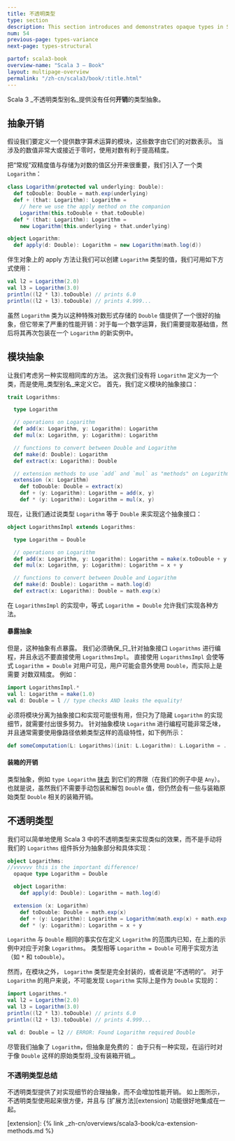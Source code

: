 ```yaml
---
title: 不透明类型
type: section
description: This section introduces and demonstrates opaque types in Scala 3.
num: 54
previous-page: types-variance
next-page: types-structural

partof: scala3-book
overview-name: "Scala 3 — Book"
layout: multipage-overview
permalink: "/zh-cn/scala3/book/:title.html"
---
```



Scala 3 _不透明类型别名_提供没有任何**开销**的类型抽象。

## 抽象开销

假设我们要定义一个提供数字算术运算的模块，这些数字由它们的对数表示。
当涉及的数值非常大或接近于零时，使用对数有利于提高精度。

把“常规”双精度值与存储为对数的值区分开来很重要，我们引入了一个类 `Logarithm`：

```scala
class Logarithm(protected val underlying: Double):
  def toDouble: Double = math.exp(underlying)
  def + (that: Logarithm): Logarithm =
    // here we use the apply method on the companion
    Logarithm(this.toDouble + that.toDouble)
  def * (that: Logarithm): Logarithm =
    new Logarithm(this.underlying + that.underlying)

object Logarithm:
  def apply(d: Double): Logarithm = new Logarithm(math.log(d))
```

伴生对象上的 apply 方法让我们可以创建 `Logarithm` 类型的值，我们可用如下方式使用：

```scala
val l2 = Logarithm(2.0)
val l3 = Logarithm(3.0)
println((l2 * l3).toDouble) // prints 6.0
println((l2 + l3).toDouble) // prints 4.999...
```

虽然 `Logarithm` 类为以这种特殊对数形式存储的 `Double` 值提供了一个很好的抽象，但它带来了严重的性能开销：对于每一个数学运算，我们需要提取基础值，然后将其再次包装在一个 `Logarithm` 的新实例中。

## 模块抽象

让我们考虑另一种实现相同库的方法。
这次我们没有将 `Logarithm` 定义为一个类，而是使用_类型别名_来定义它。
首先，我们定义模块的抽象接口：

```scala
trait Logarithms:

  type Logarithm

  // operations on Logarithm
  def add(x: Logarithm, y: Logarithm): Logarithm
  def mul(x: Logarithm, y: Logarithm): Logarithm

  // functions to convert between Double and Logarithm
  def make(d: Double): Logarithm
  def extract(x: Logarithm): Double

  // extension methods to use `add` and `mul` as "methods" on Logarithm
  extension (x: Logarithm)
    def toDouble: Double = extract(x)
    def + (y: Logarithm): Logarithm = add(x, y)
    def * (y: Logarithm): Logarithm = mul(x, y)
```

现在，让我们通过说类型 `Logarithm` 等于 `Double` 来实现这个抽象接口：

```scala
object LogarithmsImpl extends Logarithms:

  type Logarithm = Double

  // operations on Logarithm
  def add(x: Logarithm, y: Logarithm): Logarithm = make(x.toDouble + y.toDouble)
  def mul(x: Logarithm, y: Logarithm): Logarithm = x + y

  // functions to convert between Double and Logarithm
  def make(d: Double): Logarithm = math.log(d)
  def extract(x: Logarithm): Double = math.exp(x)
```

在 `LogarithmsImpl` 的实现中，等式 `Logarithm = Double` 允许我们实现各种方法。

#### 暴露抽象

但是，这种抽象有点暴露。
我们必须确保_只_针对抽象接口 `Logarithms` 进行编程，并且永远不要直接使用 `LogarithmsImpl`。
直接使用 `LogarithmsImpl` 会使等式 `Logarithm = Double` 对用户可见，用户可能会意外使用 `Double`，而实际上是需要 对数双精度。
例如：

```scala
import LogarithmsImpl.*
val l: Logarithm = make(1.0)
val d: Double = l // type checks AND leaks the equality!
```

必须将模块分离为抽象接口和实现可能很有用，但只为了隐藏 `Logarithm` 的实现细节，就需要付出很多努力。
针对抽象模块 `Logarithm` 进行编程可能非常乏味，并且通常需要使用像路径依赖类型这样的高级特性，如下例所示：

```scala
def someComputation(L: Logarithms)(init: L.Logarithm): L.Logarithm = ...
```

#### 装箱的开销

类型抽象，例如 `type Logarithm` [抹去](https://www.scala-lang.org/files/archive/spec/2.13/03-types.html#type-erasure) 到它们的界限（在我们的例子中是 `Any`）。
也就是说，虽然我们不需要手动包装和解包 `Double` 值，但仍然会有一些与装箱原始类型 `Double` 相关的装箱开销。

## 不透明类型

我们可以简单地使用 Scala 3 中的不透明类型来实现类似的效果，而不是手动将我们的 `Logarithms` 组件拆分为抽象部分和具体实现：

```scala
object Logarithms:
//vvvvvv this is the important difference!
  opaque type Logarithm = Double

  object Logarithm:
    def apply(d: Double): Logarithm = math.log(d)

  extension (x: Logarithm)
    def toDouble: Double = math.exp(x)
    def + (y: Logarithm): Logarithm = Logarithm(math.exp(x) + math.exp(y))
    def * (y: Logarithm): Logarithm = x + y
```

`Logarithm` 与 `Double` 相同的事实仅在定义 `Logarithm` 的范围内已知，在上面的示例中对应于对象 `Logarithms`。
类型相等 `Logarithm = Double` 可用于实现方法（如 `*` 和 `toDouble`）。

然而，在模块之外， `Logarithm` 类型是完全封装的，或者说是“不透明的”。 对于 `Logarithm` 的用户来说，不可能发现 `Logarithm` 实际上是作为 `Double` 实现的：

```scala
import Logarithms.*
val l2 = Logarithm(2.0)
val l3 = Logarithm(3.0)
println((l2 * l3).toDouble) // prints 6.0
println((l2 + l3).toDouble) // prints 4.999...

val d: Double = l2 // ERROR: Found Logarithm required Double
```

尽管我们抽象了 `Logarithm`，但抽象是免费的：
由于只有一种实现，在运行时对于像 `Double` 这样的原始类型将_没有装箱开销_。

### 不透明类型总结

不透明类型提供了对实现细节的合理抽象，而不会增加性能开销。
如上图所示，不透明类型使用起来很方便，并且与 [扩展方法][extension] 功能很好地集成在一起。

[extension]: {% link _zh-cn/overviews/scala3-book/ca-extension-methods.md %}
